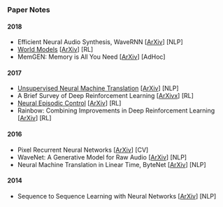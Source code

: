 ### Paper Notes

#### 2018

- Efficient Neural Audio Synthesis, WaveRNN [[ArXiv](http://arxiv.org/abs/1802.08435)] [NLP]
- [World Models](world-models.md) [[ArXiv](https://arxiv.org/abs/1803.10122v3)] [RL]
- MemGEN: Memory is All You Need [[ArXiv](http://arxiv.org/abs/1803.11203v1)] [AdHoc]

#### 2017

- [Unsupervised Neural Machine Translation](unsupervised-neural-machine-translation.md) [[ArXiv](https://arxiv.org/abs/1710.11041)] [NLP]
- A Brief Survey of Deep Reinforcement Learning [[ArXivx](http://arxiv.org/abs/1708.05866v2)] [RL]
- [Neural Episodic Control](neural-episodic-control.md) [[ArXiv](https://arxiv.org/abs/1703.01988)] [RL]
- Rainbow: Combining Improvements in Deep Reinforcement Learning [[ArXiv](http://arxiv.org/abs/1710.02298v1)] [RL]

#### 2016

- Pixel Recurrent Neural Networks [[ArXiv](https://arxiv.org/abs/1601.06759)] [CV]
- WaveNet: A Generative Model for Raw Audio [[ArXiv](https://arxiv.org/abs/1609.03499)] [NLP]
- Neural Machine Translation in Linear Time, ByteNet [[ArXiv](https://arxiv.org/abs/1610.10099)] [NLP]

#### 2014

- Sequence to Sequence Learning with Neural Networks [[ArXiv](https://arxiv.org/abs/1409.3215v3)] [NLP]
